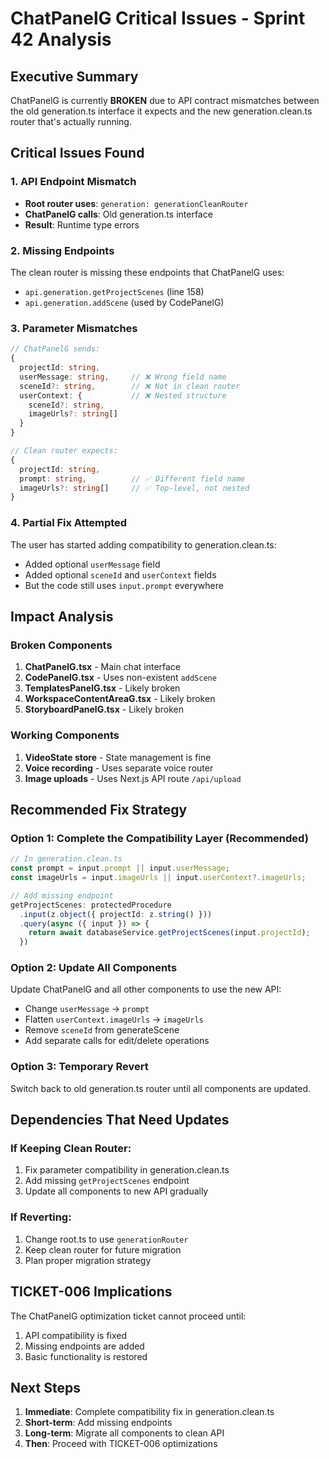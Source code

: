 # ChatPanelG Critical Issues - Sprint 42 Analysis

## Executive Summary

ChatPanelG is currently **BROKEN** due to API contract mismatches between the old generation.ts interface it expects and the new generation.clean.ts router that's actually running.

## Critical Issues Found

### 1. API Endpoint Mismatch
- **Root router uses**: `generation: generationCleanRouter`
- **ChatPanelG calls**: Old generation.ts interface
- **Result**: Runtime type errors

### 2. Missing Endpoints
The clean router is missing these endpoints that ChatPanelG uses:
- `api.generation.getProjectScenes` (line 158)
- `api.generation.addScene` (used by CodePanelG)

### 3. Parameter Mismatches
```typescript
// ChatPanelG sends:
{
  projectId: string,
  userMessage: string,     // ❌ Wrong field name
  sceneId?: string,        // ❌ Not in clean router
  userContext: {           // ❌ Nested structure
    sceneId?: string,
    imageUrls?: string[]
  }
}

// Clean router expects:
{
  projectId: string,
  prompt: string,          // ✅ Different field name
  imageUrls?: string[]     // ✅ Top-level, not nested
}
```

### 4. Partial Fix Attempted
The user has started adding compatibility to generation.clean.ts:
- Added optional `userMessage` field
- Added optional `sceneId` and `userContext` fields
- But the code still uses `input.prompt` everywhere

## Impact Analysis

### Broken Components
1. **ChatPanelG.tsx** - Main chat interface
2. **CodePanelG.tsx** - Uses non-existent `addScene`
3. **TemplatesPanelG.tsx** - Likely broken
4. **WorkspaceContentAreaG.tsx** - Likely broken
5. **StoryboardPanelG.tsx** - Likely broken

### Working Components
1. **VideoState store** - State management is fine
2. **Voice recording** - Uses separate voice router
3. **Image uploads** - Uses Next.js API route `/api/upload`

## Recommended Fix Strategy

### Option 1: Complete the Compatibility Layer (Recommended)
```typescript
// In generation.clean.ts
const prompt = input.prompt || input.userMessage;
const imageUrls = input.imageUrls || input.userContext?.imageUrls;

// Add missing endpoint
getProjectScenes: protectedProcedure
  .input(z.object({ projectId: z.string() }))
  .query(async ({ input }) => {
    return await databaseService.getProjectScenes(input.projectId);
  })
```

### Option 2: Update All Components
Update ChatPanelG and all other components to use the new API:
- Change `userMessage` → `prompt`
- Flatten `userContext.imageUrls` → `imageUrls`
- Remove `sceneId` from generateScene
- Add separate calls for edit/delete operations

### Option 3: Temporary Revert
Switch back to old generation.ts router until all components are updated.

## Dependencies That Need Updates

### If Keeping Clean Router:
1. Fix parameter compatibility in generation.clean.ts
2. Add missing `getProjectScenes` endpoint
3. Update all components to new API gradually

### If Reverting:
1. Change root.ts to use `generationRouter`
2. Keep clean router for future migration
3. Plan proper migration strategy

## TICKET-006 Implications

The ChatPanelG optimization ticket cannot proceed until:
1. API compatibility is fixed
2. Missing endpoints are added
3. Basic functionality is restored

## Next Steps

1. **Immediate**: Complete compatibility fix in generation.clean.ts
2. **Short-term**: Add missing endpoints
3. **Long-term**: Migrate all components to clean API
4. **Then**: Proceed with TICKET-006 optimizations